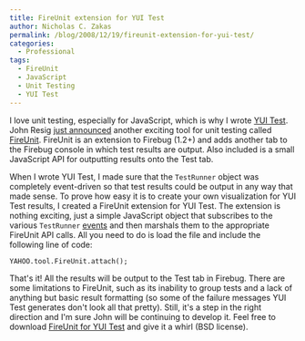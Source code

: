 ```yaml
---
title: FireUnit extension for YUI Test
author: Nicholas C. Zakas
permalink: /blog/2008/12/19/fireunit-extension-for-yui-test/
categories:
  - Professional
tags:
  - FireUnit
  - JavaScript
  - Unit Testing
  - YUI Test
---
```

I love unit testing, especially for JavaScript, which is why I wrote [YUI Test][1]. John Resig [just announced][2] another exciting tool for unit testing called [FireUnit][3]. FireUnit is an extension to Firebug (1.2+) and adds another tab to the Firebug console in which test results are output. Also included is a small JavaScript API for outputting results onto the Test tab.

When I wrote YUI Test, I made sure that the `TestRunner` object was completely event-driven so that test results could be output in any way that made sense. To prove how easy it is to create your own visualization for YUI Test results, I created a FireUnit extension for YUI Test. The extension is nothing exciting, just a simple JavaScript object that subscribes to the various `TestRunner` [events][4] and then marshals them to the appropriate FireUnit API calls. All you need to do is load the file and include the following line of code:

    YAHOO.tool.FireUnit.attach();

That's it! All the results will be output to the Test tab in Firebug. There are some limitations to FireUnit, such as its inability to group tests and a lack of anything but basic result formatting (so some of the failure messages YUI Test generates don't look all that pretty). Still, it's a step in the right direction and I'm sure John will be continuing to develop it. Feel free to download [FireUnit for YUI Test][5] and give it a whirl (BSD license).

 [1]: http://developer.yahoo.com/yui/yuitest/
 [2]: http://ejohn.org/blog/fireunit/
 [3]: http://www.fireunit.org
 [4]: http://developer.yahoo.com/yui/yuitest/#running-tests
 [5]: https://humanwhocodes.com/downloads/yuitest-fireunit.zip
